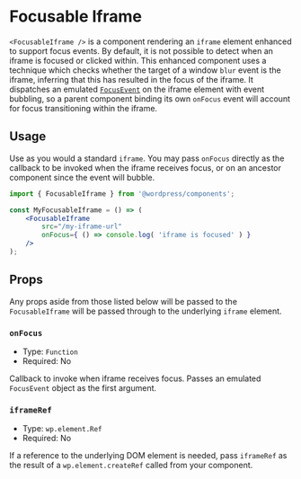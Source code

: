 # Focusable Iframe

`<FocusableIframe />` is a component rendering an `iframe` element enhanced to support focus events. By default, it is not possible to detect when an iframe is focused or clicked within. This enhanced component uses a technique which checks whether the target of a window `blur` event is the iframe, inferring that this has resulted in the focus of the iframe. It dispatches an emulated [`FocusEvent`](https://developer.mozilla.org/en-US/docs/Web/API/FocusEvent) on the iframe element with event bubbling, so a parent component binding its own `onFocus` event will account for focus transitioning within the iframe.

## Usage

Use as you would a standard `iframe`. You may pass `onFocus` directly as the callback to be invoked when the iframe receives focus, or on an ancestor component since the event will bubble.

```jsx
import { FocusableIframe } from '@wordpress/components';

const MyFocusableIframe = () => (
	<FocusableIframe
		src="/my-iframe-url"
		onFocus={ () => console.log( 'iframe is focused' ) }
	/>
);
```

## Props

Any props aside from those listed below will be passed to the `FocusableIframe` will be passed through to the underlying `iframe` element.

### `onFocus`

-   Type: `Function`
-   Required: No

Callback to invoke when iframe receives focus. Passes an emulated `FocusEvent` object as the first argument.

### `iframeRef`

-   Type: `wp.element.Ref`
-   Required: No

If a reference to the underlying DOM element is needed, pass `iframeRef` as the result of a `wp.element.createRef` called from your component.
